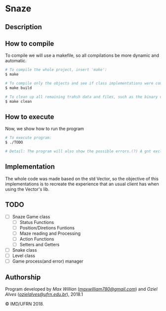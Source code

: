 # Snaze

## Description


## How to compile
To compile we will use a makefile, so all compilations be more dynamic and automatic.
```bash
# To compile the whole project, insert 'make':
$ make

# To compile only the objects and see if class implementations were compiled well, insert 'make build':
$ make build

# To clean up all remaining trahsh data and files, such as the binary ones, insert 'make clean':
$ make clean
```

## How to execute
Now, we show how to run the program
```bash
# To execute program:
$ ./TODO

# Detail: The program will also show the possible errors.(?) A gnt exclui isso se não der pra fazer.;-;
```

## Implementation
The whole code was made based on the std Vector, so the objective of this implementations is to recreate the experience that an usual client has when using the Vector's lib.


## TODO

- [ ] Snaze Game class
  - [ ]  Status Functions
  - [ ] Position/Diretions Funtions
  - [ ] Maze reading and Processing
  - [ ] Action Functions
  - [ ] Setters and Getters 
- [ ] Snake class
- [ ] Level class 
- [ ] Game process(and error) manager

## Authorship

Program developed by _Max Willian_ (*maxwilliam780@gmail.com*) and _Oziel Alves_ (*ozielalves@ufrn.edu.br*), 2018.1

&copy; IMD/UFRN 2018.

